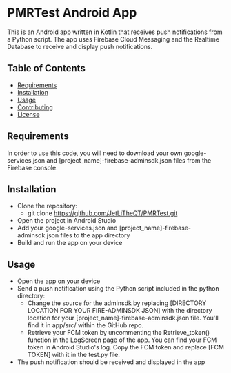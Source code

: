 # PMRTest Android App


This is an Android app written in Kotlin that receives push notifications from a Python script. The app uses Firebase Cloud Messaging and the Realtime Database to receive and display push notifications.

## Table of Contents

- [Requirements](#requirements)
- [Installation](#installation)
- [Usage](#usage)
- [Contributing](#contributing)
- [License](#license)

## Requirements

In order to use this code, you will need to download your own google-services.json and [project_name]-firebase-adminsdk.json files from the Firebase console.

## Installation

+ Clone the repository:
  +   git clone https://github.com/JetLiTheQT/PMRTest.git
+ Open the project in Android Studio
+ Add your google-services.json and [project_name]-firebase-adminsdk.json files to the app directory
+ Build and run the app on your device

## Usage

+ Open the app on your device
+ Send a push notification using the Python script included in the python directory:
  + Change the source for the adminsdk by replacing [DIRECTORY LOCATION FOR YOUR FIRE-ADMINSDK JSON] with the directory location for your [project_name]-firebase-adminsdk.json file. You'll find it in app/src/ within the GitHub repo.
  + Retrieve your FCM token by uncommenting the Retrieve_token() function in the LogScreen page of the app. You can find your FCM token in Android Studio's log. Copy the FCM token and replace [FCM TOKEN] with it in the test.py file.
+ The push notification should be received and displayed in the app
